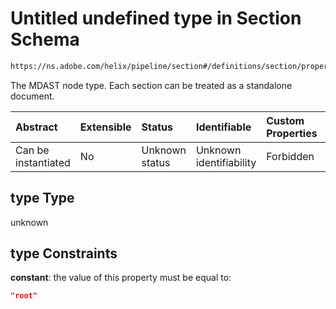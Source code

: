 # Untitled undefined type in Section Schema

```txt
https://ns.adobe.com/helix/pipeline/section#/definitions/section/properties/type
```

The MDAST node type. Each section can be treated as a standalone document.

| Abstract            | Extensible | Status         | Identifiable            | Custom Properties | Additional Properties | Access Restrictions | Defined In                                                         |
| :------------------ | :--------- | :------------- | :---------------------- | :---------------- | :-------------------- | :------------------ | :----------------------------------------------------------------- |
| Can be instantiated | No         | Unknown status | Unknown identifiability | Forbidden         | Allowed               | none                | [section.schema.json*](section.schema.json "open original schema") |

## type Type

unknown

## type Constraints

**constant**: the value of this property must be equal to:

```json
"root"
```
